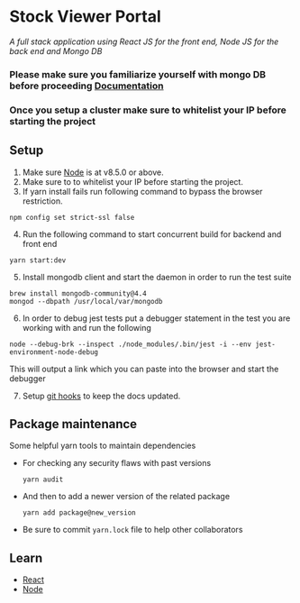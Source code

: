 # Stock Viewer Portal

_A full stack application using React JS for the front end, Node JS for the back end and Mongo DB_

### Please make sure you familiarize yourself with mongo DB before proceeding [Documentation](https://docs.mongodb.com/manual/introduction)

### Once you setup a cluster make sure to whitelist your IP before starting the project

## Setup

1. Make sure [Node](https://nodejs.org/en/download/) is at v8.5.0 or above.
2. Make sure to to whitelist your IP before starting the project.
3. If yarn install fails run following command to bypass the browser restriction.

```
npm config set strict-ssl false
```

4. Run the following command to start concurrent build for backend and front end

```
yarn start:dev
```

5. Install mongodb client and start the daemon in order to run the test suite

```
brew install mongodb-community@4.4
mongod --dbpath /usr/local/var/mongodb
```

6. In order to debug jest tests put a debugger statement in the test you are working with and run the following

```
node --debug-brk --inspect ./node_modules/.bin/jest -i --env jest-environment-node-debug
```

This will output a link which you can paste into the browser and start the debugger

7. Setup [git hooks](docs/setup.md#git-hooks) to keep the docs updated.

## Package maintenance

Some helpful yarn tools to maintain dependencies

- For checking any security flaws with past versions
  ```
  yarn audit
  ```
- And then to add a newer version of the related package
  ```
  yarn add package@new_version
  ```
- Be sure to commit `yarn.lock` file to help other collaborators

## Learn

- [React](https://reactjs.org/)
- [Node](https://nodejs.org/en/docs/)
